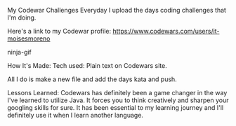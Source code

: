 My Codewar Challenges
Everyday I upload the days coding challenges that I'm doing.

Here's a link to my Codewar profile: https://www.codewars.com/users/it-moisesmoreno

ninja-gif

How It's Made:
Tech used: Plain text on Codewars site.

All I do is make a new file and add the days kata and push.

Lessons Learned:
Codewars has definitely been a game changer in the way I've learned to utilize Java. It forces you to think creatively and sharpen your googling skills for sure. It has been essential to my learning journey and I'll definitely use it when I learn another language.
